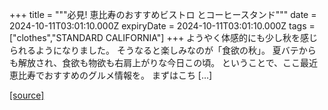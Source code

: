 +++
title = """必見! 恵比寿のおすすめビストロ とコーヒースタンド"""
date = 2024-10-11T03:01:10.000Z
expiryDate = 2024-10-11T03:01:10.000Z
tags = ["clothes","STANDARD CALIFORNIA"]
+++
ようやく体感的にも少し秋を感じられるようになりました。 そうなると楽しみなのが「食欲の秋」。 夏バテからも解放され、食欲も物欲も右肩上がりな今日この頃。 ということで、ここ最近恵比寿でおすすめのグルメ情報を。 まずはこち \[…\]

[[source]](https://www.standardcalifornia.com/blog/49831.html)
